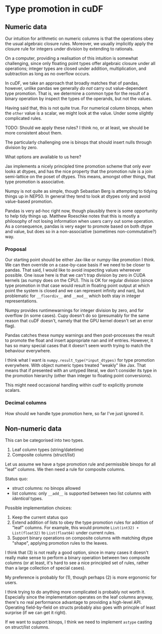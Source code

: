 # Type promotion in cuDF

## Numeric data

Our intuition for arithmetic on numeric columns is that the operations
obey the usual algebraic closure rules. Moreover, we usually
implicitly apply the closure rule for integers under division by
extending to rationals.

On a computer, providing a realisation of this intuition is somewhat
challenging, since only floating point types offer algebraic closure
under all operations; integer types are closed under addition,
multiplication, and subtraction as long as no overflow occurs.

In cuDF, we take an approach that broadly matches that of pandas,
however, unlike pandas we generally _do not_ carry out value-dependent
type promotion. That is, we determine a common type for the result of
a binary operation by inspect the types of the operands, but not the
values.

Having said that, this is not quite true. For numerical column binops,
when the `other` value is a scalar, we might look at the value. Under
some slightly complicated rules.

TODO: Should we apply these rules? I think no, or at least, we should
be more consistent about them.

The particularly challenging one is binops that should insert nulls
through division by zero.

What options are available to us here?

Jax implements a nicely principled time promotion scheme that only
ever looks at dtypes, and has the nice property that the promotion
rule is a join semi-lattice on the poset of dtypes. This means,
amongst other things, that type promotion is associative.

Numpy is not quite as simple, though Sebastian Berg is attempting to
tidying things up in NEP50. In general they tend to look at dtypes
only and avoid value-based promotion.

Pandas is very ad-hoc right now, though plausibly there is some
opportunity to help tidy things up. Matthew Roeschke notes that this
is mostly a philosophy of not losing information when users carry out
some operation. As a consequence, pandas is very eager to promote
based on both dtype and value, but does so in a non-associative
(sometimes non-commutative?) way.

### Proposal

Our starting point should be either Jax-like or numpy-like promotion I
think. We can then override on a case-by-case basis if we need to be
closer to pandas. That said, I would like to avoid inspecting values
whereever possible. One issue here is that we can't trap division by
zero in CUDA kernels (as numpy does on the CPU). This is OK for
regular division (since type promotion in that case would result in
floating point output at which point the system is closed and we can
represent infinity and nan), but problematic for `__floordiv__` and
`__mod__` which both stay in integer representations.

Numpy provides runtimewarnings for integer division by zero, and for
overflow (in some cases). Cupy doesn't do so (presumably for the same
reason that cuDF doesn't, namely that the GPU kernel doesn't set an
error flag).

Pandas catches these numpy warnings and then post-processes the result
to promote the float and insert appropriate nan and inf entries.
However, it has so many special cases that it doesn't seem worth
trying to match the behaviour everywhere.

I think what I want is `numpy.result_type(*input_dtypes)` for type
promotion everywhere. With object numeric types treated "weakly" like
Jax. That means that if presented with an untyped literal, we don't
consider its type in the promotion hierarchy (other than integer to
floating point conversions).

This might need occasional handling within cudf to explicitly promote
scalars.

### Decimal columns

How should we handle type promotion here, so far I've just ignored it.

## Non-numeric data

This can be categorised into two types.

1. Leaf column types (string/datetime)
2. Composite columns (struct/list)

Let us assume we have a type promotion rule and permissible binops for
all "leaf" columns. We then need a rule for composite columns.

Status quo:

- struct columns: no binops allowed
- list columns: only `__add__` is supported between two list columns
  with _identical_ types.

Possible implementation choices:

1. Keep the current status quo
2. Extend addition of lists to obey the type promotion rules for
   addition of "leaf" columns. For example, this would promote
   `List(int32) + List(float32)` to `List(float64)` under current
   rules.
3. Support binary operations on composite columns with matching dtype
   "shape", applying promotion rules to the leaves.

I think that (3) is not really a good option, since in many cases it
doesn't really make sense to perform a binary operation between two
composite columns (or at least, it's hard to see a nice principled set
of rules, rather than a large collection of special cases).

My preference is probably for (1), though perhaps (2) is more
ergonomic for users.

I think trying to do anything more complicated is probably not worth
it. Especially since the implementation operates on the leaf columns
anyway, there's no real performance advantage to providing a
high-level API. Operating field-by-field on structs probably also goes
with princple of least surprise (if we can get it right).

If we want to support binops, I think we need to implement `astype`
casting on struct/list columns.

